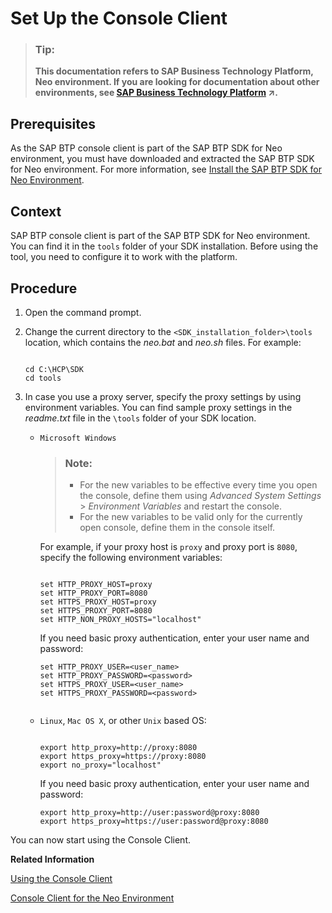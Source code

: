 <!-- loio7613dee4711e1014839a8273b0e91070 -->

# Set Up the Console Client

> ### Tip:  
> **This documentation refers to SAP Business Technology Platform, Neo environment. If you are looking for documentation about other environments, see [SAP Business Technology Platform](https://help.sap.com/viewer/65de2977205c403bbc107264b8eccf4b/Cloud/en-US/6a2c1ab5a31b4ed9a2ce17a5329e1dd8.html "SAP Business Technology Platform (SAP BTP) is an integrated offering comprised of four technology portfolios: database and data management, application development and integration, analytics, and intelligent technologies. The platform offers users the ability to turn data into business value, compose end-to-end business processes, and build and extend SAP applications quickly.") :arrow_upper_right:.**



## Prerequisites

As the SAP BTP console client is part of the SAP BTP SDK for Neo environment, you must have downloaded and extracted the SAP BTP SDK for Neo environment. For more information, see [Install the SAP BTP SDK for Neo Environment](install-the-sap-btp-sdk-for-neo-environment-7613843.md).



<a name="loio7613dee4711e1014839a8273b0e91070__section_7D2269378D8046A996B6657F6A4F3F9E"/>

## Context

SAP BTP console client is part of the SAP BTP SDK for Neo environment. You can find it in the `tools` folder of your SDK installation. Before using the tool, you need to configure it to work with the platform.



<a name="loio7613dee4711e1014839a8273b0e91070__section_8DE5CE0C332A4C37BF794E0112EA77B3"/>

## Procedure

1.  Open the command prompt.
2.  Change the current directory to the `<SDK_installation_folder>\tools` location, which contains the *neo.bat* and *neo.sh* files. For example:

    ```
    
    cd C:\HCP\SDK
    cd tools
    
    ```

3.  In case you use a proxy server, specify the proxy settings by using environment variables. You can find sample proxy settings in the *readme.txt* file in the `\tools` folder of your SDK location.
    -   `Microsoft Windows` 

        > ### Note:  
        > -   For the new variables to be effective every time you open the console, define them using *Advanced System Settings* \> *Environment Variables* and restart the console.
        > -   For the new variables to be valid only for the currently open console, define them in the console itself.

        For example, if your proxy host is `proxy` and proxy port is `8080`, specify the following environment variables:

        ```
        
        set HTTP_PROXY_HOST=proxy
        set HTTP_PROXY_PORT=8080
        set HTTPS_PROXY_HOST=proxy
        set HTTPS_PROXY_PORT=8080
        set HTTP_NON_PROXY_HOSTS="localhost"
        
        ```

        If you need basic proxy authentication, enter your user name and password:

        ```
        set HTTP_PROXY_USER=<user_name>
        set HTTP_PROXY_PASSWORD=<password>
        set HTTPS_PROXY_USER=<user_name>
        set HTTPS_PROXY_PASSWORD=<password>
        
        
        ```

    -   `Linux`, `Mac OS X`, or other `Unix` based OS:

        ```
        
        export http_proxy=http://proxy:8080
        export https_proxy=https://proxy:8080
        export no_proxy="localhost"
        
        ```

        If you need basic proxy authentication, enter your user name and password:

        ```
        export http_proxy=http://user:password@proxy:8080
        export https_proxy=https://user:password@proxy:8080
        
        ```



You can now start using the Console Client.

**Related Information**  


[Using the Console Client](../50-administration-and-ops-neo/using-the-console-client-8900b22.md "You execute a console client command by entering neo <command name> with the appropriate parameters. To list all parameters available for the respective command, execute neo help <command name>.")

[Console Client for the Neo Environment](../50-administration-and-ops-neo/console-client-for-the-neo-environment-7613230.md)

